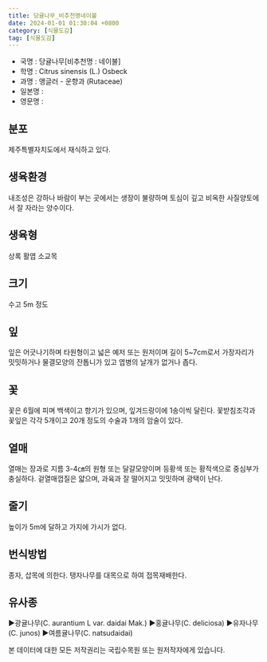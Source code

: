```yaml
---
title: 당귤나무_비추천명네이불
date: 2024-01-01 01:30:04 +0800
category: [식물도감]
tag: [식물도감]
---
```




- 국명 : 당귤나무[비추천명 : 네이불]
- 학명 : Citrus sinensis (L.) Osbeck
- 과명 : 앵글러 - 운향과 (Rutaceae)
- 일본명 : 
- 영문명 : 


## 분포
제주특별자치도에서 재식하고 있다.
## 생육환경
내조성은 강하나 바람이 부는 곳에서는 생장이 불량하며 토심이 깊고 비옥한 사질양토에서 잘 자라는 양수이다.
## 생육형
상록 활엽 소교목
## 크기
수고 5m 정도
## 잎
잎은 어긋나기하며 타원형이고 넓은 예저 또는 원저이며 길이 5~7cm로서 가장자리가 밋밋하거나 물결모양의 잔톱니가 있고 엽병의 날개가 없거나 좁다.
## 꽃
꽃은 6월에 피며 백색이고 향기가 있으며, 잎겨드랑이에 1송이씩 달린다. 꽃받침조각과 꽃잎은 각각 5개이고 20개 정도의 수술과 1개의 암술이 있다.
## 열매
열매는 장과로 지름 3-4㎝의 원형 또는 달걀모양이며 등황색 또는 황적색으로 중심부가 충실하다. 겉열매껍질은 얇으며, 과육과 잘 떨어지고 밋밋하며 광택이 난다.
## 줄기
높이가 5m에 달하고 가지에 가시가 없다.
## 번식방법
종자, 삽목에 의한다. 탱자나무를 대목으로 하여 접목재배한다.
## 유사종
▶광귤나무(C. aurantium L var. daidai Mak.)▶홍귤나무(C. deliciosa)▶유자나무(C. junos)▶여름귤나무(C. natsudaidai)






본 데이터에 대한 모든 저작권리는 국립수목원 또는 원저작자에게 있습니다.
